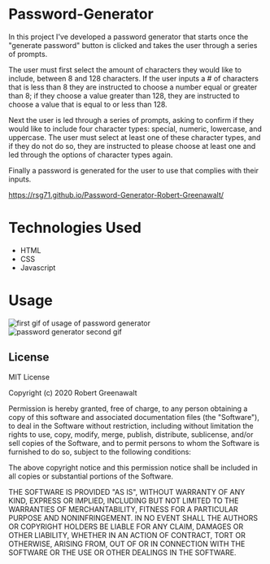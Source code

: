 # Password-Generator

In this project I've developed a password generator that starts once the "generate password" button is clicked and takes the user through a series of prompts. 

The user must first select the amount of characters they would like to include, between 8 and 128 characters. If the user inputs a # of characters that is less than 8 they are instructed to choose a number equal or greater than 8; if they choose a value greater than 128, they are instructed to choose a value that is equal to or less than 128.

Next the user is led through a series of prompts, asking to confirm if they would like to include four character types: special, numeric, lowercase, and uppercase. The user must select at least one of these character types, and if they do not do so, they are instructed to please choose at least one and led through the options of character types again.

Finally a password is generated for the user to use that complies with their inputs.

 https://rsg71.github.io/Password-Generator-Robert-Greenawalt/

# Technologies Used 

* HTML
* CSS 
* Javascript


# Usage

<img src="imgs/gif1.gif" alt="first gif of usage of password generator">

<img src="imgs/gif2.gif" alt="password generator second gif">


 ## License

MIT License

Copyright (c) 2020 Robert Greenawalt

Permission is hereby granted, free of charge, to any person obtaining a copy of this software and associated documentation files (the "Software"), to deal in the Software without restriction, including without limitation the rights to use, copy, modify, merge, publish, distribute, sublicense, and/or sell copies of the Software, and to permit persons to whom the Software is furnished to do so, subject to the following conditions:

The above copyright notice and this permission notice shall be included in all copies or substantial portions of the Software.

THE SOFTWARE IS PROVIDED "AS IS", WITHOUT WARRANTY OF ANY KIND, EXPRESS OR IMPLIED, INCLUDING BUT NOT LIMITED TO THE WARRANTIES OF MERCHANTABILITY, FITNESS FOR A PARTICULAR PURPOSE AND NONINFRINGEMENT. IN NO EVENT SHALL THE AUTHORS OR COPYRIGHT HOLDERS BE LIABLE FOR ANY CLAIM, DAMAGES OR OTHER LIABILITY, WHETHER IN AN ACTION OF CONTRACT, TORT OR OTHERWISE, ARISING FROM, OUT OF OR IN CONNECTION WITH THE SOFTWARE OR THE USE OR OTHER DEALINGS IN THE SOFTWARE.